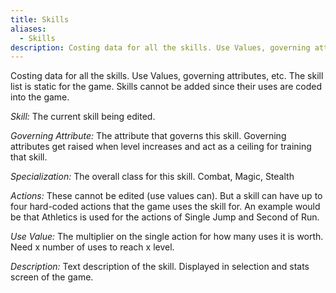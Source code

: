 ```yaml
---
title: Skills
aliases:
  - Skills
description: Costing data for all the skills. Use Values, governing attributes, etc.
---
```

Costing data for all the skills. Use Values, governing attributes, etc. The skill list is static for the game. Skills cannot be added since their uses are coded into the game.

_Skill:_ The current skill being edited.

_Governing Attribute:_ The attribute that governs this skill. Governing attributes get raised when level increases and act as a ceiling for training that skill.

_Specialization:_ The overall class for this skill. Combat, Magic, Stealth

_Actions:_ These cannot be edited (use values can). But a skill can have up to four hard-coded actions that the game uses the skill for. An example would be that Athletics is used for the actions of Single Jump and Second of Run.

_Use Value:_ The multiplier on the single action for how many uses it is worth. Need x number of uses to reach x level.

_Description:_ Text description of the skill. Displayed in selection and stats screen of the game.
